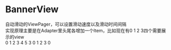 BannerView
==========
自动滑动的ViewPager，可以设置滑动速度以及滑动时间间隔<br/>
实现原理主要是在Adapter里头尾各增加一个Item，比如现在有0 1 2 3四个需要展示的view<br/>
0 1 2 3 4 5
3 0 1 2 3 0
